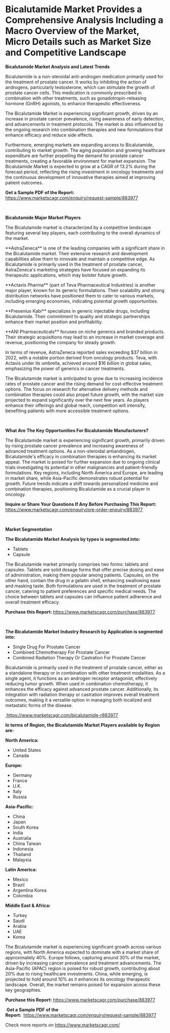 <p><h1>Bicalutamide Market Provides a Comprehensive Analysis Including a Macro Overview of the Market, Micro Details such as Market Size and Competitive Landscape</h1></p><p><strong>Bicalutamide Market Analysis and Latest Trends</strong></p>
<p><p>Bicalutamide is a non-steroidal anti-androgen medication primarily used for the treatment of prostate cancer. It works by inhibiting the action of androgens, particularly testosterone, which can stimulate the growth of prostate cancer cells. This medication is commonly prescribed in combination with other treatments, such as gonadotropin-releasing hormone (GnRH) agonists, to enhance therapeutic effectiveness.</p><p>The Bicalutamide Market is experiencing significant growth, driven by an increase in prostate cancer prevalence, rising awareness of early detection, and advancements in treatment protocols. The market is also influenced by the ongoing research into combination therapies and new formulations that enhance efficacy and reduce side effects. </p><p>Furthermore, emerging markets are expanding access to Bicalutamide, contributing to market growth. The aging population and growing healthcare expenditure are further propelling the demand for prostate cancer treatments, creating a favorable environment for market expansion. The Bicalutamide Market is expected to grow at a CAGR of 13.2% during the forecast period, reflecting the rising investment in oncology treatments and the continuous development of innovative therapies aimed at improving patient outcomes.</p></p>
<p><strong>Get a Sample PDF of the Report:&nbsp;</strong> <a href="https://www.marketscagr.com/enquiry/request-sample/883977?utm_campaign=2660&utm_medium=2&utm_source=Github&utm_content=ia&utm_term=08032025&utm_id=bicalutamide">https://www.marketscagr.com/enquiry/request-sample/883977</a></p>
<p>&nbsp;</p>
<p><strong>Bicalutamide Major Market Players</strong></p>
<p><p>The Bicalutamide market is characterized by a competitive landscape featuring several key players, each contributing to the overall dynamics of the market. </p><p>**AstraZeneca** is one of the leading companies with a significant share in the Bicalutamide market. Their extensive research and development capabilities allow them to innovate and maintain a competitive edge. As Bicalutamide is primarily used in the treatment of prostate cancer, AstraZeneca's marketing strategies have focused on expanding its therapeutic applications, which may bolster future growth.</p><p>**Actavis Pharma** (part of Teva Pharmaceutical Industries) is another major player, known for its generic formulations. Their scalability and strong distribution networks have positioned them to cater to various markets, including emerging economies, indicating potential growth opportunities.</p><p>**Fresenius Kabi** specializes in generic injectable drugs, including Bicalutamide. Their commitment to quality and strategic partnerships enhance their market position and profitability.</p><p>**ANI Pharmaceuticals** focuses on niche generics and branded products. Their strategic acquisitions may lead to an increase in market coverage and revenue, positioning the company for steady growth.</p><p>In terms of revenue, AstraZeneca reported sales exceeding $37 billion in 2022, with a notable portion derived from oncology products. Teva, with Actavis under its umbrella, achieved around $16 billion in global sales, emphasizing the power of generics in cancer treatments. </p><p>The Bicalutamide market is anticipated to grow due to increasing incidence rates of prostate cancer and the rising demand for cost-effective treatment options. The focus on research for alternative delivery methods and combination therapies could also propel future growth, with the market size projected to expand significantly over the next few years. As players enhance their offerings and global reach, competition will intensify, benefiting patients with more accessible treatment options.</p></p>
<p>&nbsp;</p>
<p><strong>What Are The Key Opportunities For Bicalutamide Manufacturers?</strong></p>
<p><p>The Bicalutamide market is experiencing significant growth, primarily driven by rising prostate cancer prevalence and increasing awareness of advanced treatment options. As a non-steroidal antiandrogen, Bicalutamide's efficacy in combination therapies is enhancing its market appeal. The market is poised for further expansion due to ongoing clinical trials investigating its potential in other malignancies and patient-friendly formulations. Key regions, including North America and Europe, are leading in market share, while Asia-Pacific demonstrates robust potential for growth. Future trends indicate a shift towards personalized medicine and combination therapies, positioning Bicalutamide as a crucial player in oncology.</p></p>
<p><strong>Inquire or Share Your Questions If Any Before Purchasing This Report:</strong> <a href="https://www.marketscagr.com/enquiry/pre-order-enquiry/883977?utm_campaign=2660&utm_medium=2&utm_source=Github&utm_content=ia&utm_term=08032025&utm_id=bicalutamide">https://www.marketscagr.com/enquiry/pre-order-enquiry/883977</a></p>
<p>&nbsp;</p>
<p><strong>Market Segmentation</strong></p>
<p><strong>The Bicalutamide Market Analysis by types is segmented into:</strong></p>
<p><ul><li>Tablets</li><li>Capsule</li></ul></p>
<p><p>The Bicalutamide market primarily comprises two forms: tablets and capsules. Tablets are solid dosage forms that offer precise dosing and ease of administration, making them popular among patients. Capsules, on the other hand, contain the drug in a gelatin shell, enhancing swallowing ease and masking taste. Both formulations are used in the treatment of prostate cancer, catering to patient preferences and specific medical needs. The choice between tablets and capsules can influence patient adherence and overall treatment efficacy.</p></p>
<p><strong>Purchase this Report:&nbsp;</strong><a href="https://www.marketscagr.com/purchase/883977?utm_campaign=2660&utm_medium=2&utm_source=Github&utm_content=ia&utm_term=08032025&utm_id=bicalutamide">https://www.marketscagr.com/purchase/883977</a></p>
<p>&nbsp;</p>
<p><strong>The Bicalutamide Market Industry Research by Application is segmented into:</strong></p>
<p><ul><li>Single Drug For Prostate Cancer</li><li>Combined Chemotherapy For Prostate Cancer</li><li>Combined Radiation Therapy Or Castration For Prostate Cancer</li></ul></p>
<p><p>Bicalutamide is primarily used in the treatment of prostate cancer, either as a standalone therapy or in combination with other treatment modalities. As a single agent, it functions as an androgen receptor antagonist, effectively reducing tumor growth. When used in combination chemotherapy, it enhances the efficacy against advanced prostate cancer. Additionally, its integration with radiation therapy or castration improves overall treatment outcomes, making it a versatile option in managing both localized and metastatic forms of the disease.</p></p>
<p><a href="https://www.marketscagr.com/bicalutamide-r883977?utm_campaign=2660&utm_medium=2&utm_source=Github&utm_content=ia&utm_term=08032025&utm_id=bicalutamide">&nbsp;https://www.marketscagr.com/bicalutamide-r883977</a></p>
<p><strong>In terms of Region, the Bicalutamide Market Players available by Region are:</strong></p>
<p>
    <p> <strong> North America: </strong>
        <ul>
            <li>United States</li>
            <li>Canada</li>
        </ul>
        </p> 
    <p> <strong> Europe: </strong>
        <ul>
            <li>Germany</li>
            <li>France</li>
            <li>U.K.</li>
            <li>Italy</li>
            <li>Russia</li>
        </ul>
        </p> 
    <p> <strong> Asia-Pacific: </strong>
        <ul>
            <li>China</li>
            <li>Japan</li>
            <li>South Korea</li>
            <li>India</li>
            <li>Australia</li>
            <li>China Taiwan</li>
            <li>Indonesia</li>
            <li>Thailand</li>
            <li>Malaysia</li>
        </ul>
        </p> 
    <p> <strong> Latin America: </strong>
        <ul>
            <li>Mexico</li>
            <li>Brazil</li>
            <li>Argentina Korea</li>
            <li>Colombia</li>
        </ul>
        </p> 
    <p> <strong> Middle East & Africa: </strong>
        <ul>
            <li>Turkey</li>
            <li>Saudi</li>
            <li>Arabia</li>
            <li>UAE</li>
            <li>Korea</li>
        </ul>
    </p>
    </p>
<p><p>The Bicalutamide market is experiencing significant growth across various regions, with North America expected to dominate with a market share of approximately 40%. Europe follows, capturing around 30% of the market, driven by increasing cancer prevalence and treatment advancements. The Asia-Pacific (APAC) region is poised for robust growth, contributing about 20% due to rising healthcare investments. China, while emerging, is projected to hold around 10% as it enhances its oncology therapeutic landscape. Overall, the market remains poised for expansion across these key geographies.</p></p>
<p><strong>Purchase this Report: </strong><a href="https://www.marketscagr.com/purchase/883977?utm_campaign=2660&utm_medium=2&utm_source=Github&utm_content=ia&utm_term=08032025&utm_id=bicalutamide">https://www.marketscagr.com/purchase/883977</a></p>
<p>&nbsp;<strong>Get a Sample PDF of the Report:&nbsp;&nbsp;</strong><a href="https://www.marketscagr.com/enquiry/request-sample/883977?utm_campaign=2660&utm_medium=2&utm_source=Github&utm_content=ia&utm_term=08032025&utm_id=bicalutamide">https://www.marketscagr.com/enquiry/request-sample/883977</a></p>
<p><strong></strong></p>
<p>Check more reports on <a href="https://www.marketscagr.com/?utm_campaign=2660&utm_medium=2&utm_source=Github&utm_content=ia&utm_term=08032025&utm_id=bicalutamide">https://www.marketscagr.com/</a></p>